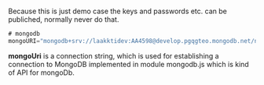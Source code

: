 <br>
Because this is just demo case the keys and passwords etc. can be publiched, normally never do that.

```javascript
# mongodb
mongoURI="mongodb+srv://laakktidev:AA4598@develop.pgqgteo.mongodb.net/ndvidb?retryWrites=true&w=majority"
```

**mongoUri** is a connection string, which is used for establishing a connection to MongoDB 
implemented in module mongodb.js which is kind of API for mongoDb.